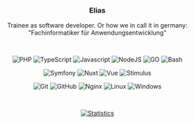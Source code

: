 <div align="center">

  <h3>Elias</h3>
  <p>Trainee as software developer. Or how we in call it in germany: "Fachinformatiker für Anwendungsentwicklung"</p>

  <br>
 
  ![PHP](https://img.shields.io/static/v1?label=&message=PHP&color=272727&logo=php&logoColor=6366F1&style=for-the-badge)
  ![TypeScript](https://img.shields.io/static/v1?label=&message=TypeScript&color=272727&logo=typescript&logoColor=6366F1&style=for-the-badge)
  ![Javascript](https://img.shields.io/static/v1?label=&message=Javascript&color=272727&logo=javascript&logoColor=6366F1&style=for-the-badge)
  ![NodeJS](https://img.shields.io/static/v1?label=&message=NodeJs&color=272727&logo=node.js&logoColor=6366F1&style=for-the-badge)
  ![GO](https://img.shields.io/static/v1?label=&message=GO&color=272727&logo=go&logoColor=6366F1&style=for-the-badge) 
  ![Bash](https://img.shields.io/static/v1?label=&message=Bash&color=272727&logo=gnu-bash&logoColor=6366F1&style=for-the-badge)

  ![Symfony](https://img.shields.io/static/v1?label=&message=Symfony&color=272727&logo=symfony&logoColor=6366F1&style=for-the-badge)
  ![Nuxt](https://img.shields.io/static/v1?label=&message=Nuxt&color=272727&logo=nuxt.js&logoColor=6366F1&style=for-the-badge)
  ![Vue](https://img.shields.io/static/v1?label=&message=Vue&color=272727&logo=vue.js&logoColor=6366F1&style=for-the-badge)
  ![Stimulus](https://img.shields.io/static/v1?label=&message=Stimulus&color=272727&logo=stimulus&logoColor=6366F1&style=for-the-badge)

  ![Git](https://img.shields.io/static/v1?label=&message=Git&color=272727&logo=Git&logoColor=6366F1&style=for-the-badge)
  ![GitHub](https://img.shields.io/static/v1?label=&message=GitHub&color=272727&logo=GitHub&logoColor=6366F1&style=for-the-badge)
  ![Nginx](https://img.shields.io/static/v1?label=&message=Nginx&color=272727&logo=Nginx&logoColor=6366F1&style=for-the-badge)
  ![Linux](https://img.shields.io/static/v1?label=&message=Linux&color=272727&logo=linux&logoColor=6366F1&style=for-the-badge)
  ![Windows](https://img.shields.io/static/v1?label=&message=Windows&color=272727&logo=windows&logoColor=6366F1&style=for-the-badge)

  <br>

  [![Statistics](https://github-readme-stats.vercel.app/api?username=elias-knodel&show_icons=true&locale=en&count_private=true&bg_color=131723&theme=dark&text_color=818CF8&title_color=6366F1&hide_border=true&icon_color=6366F1)](https://www.github.com/elias-knodel)

</div>
